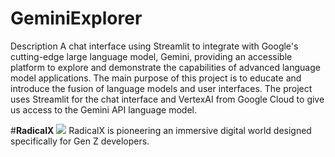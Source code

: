 # GeminiExplorer
Description
  A chat interface using Streamlit to integrate with Google's cutting-edge large language model, Gemini, providing an accessible platform to explore and demonstrate the capabilities of advanced language model applications. The main purpose of this project is to educate and introduce the fusion of language models and user interfaces. The project uses Streamlit for the chat interface and VertexAI from Google Cloud to give us access to the Gemini API language model.





#**RadicalX**
 ![](https://i.imgur.com/1yxvh5u.png)
RadicalX is pioneering an immersive digital world designed specifically for Gen Z developers.
